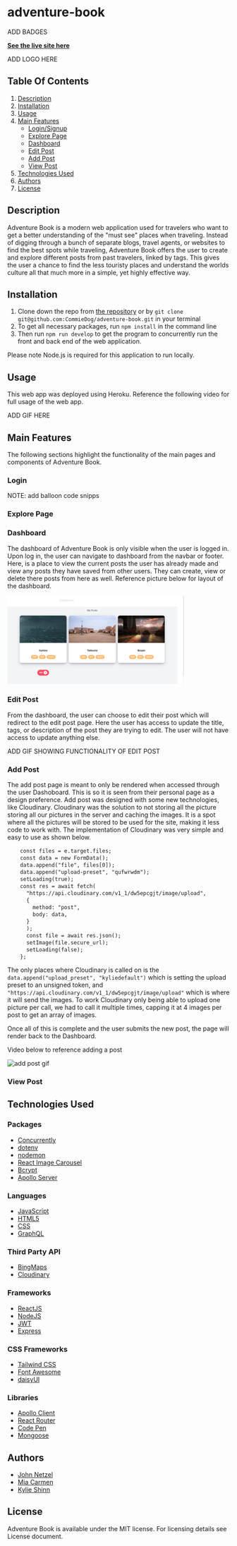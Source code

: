 # **adventure-book**

ADD BADGES

**[See the live site here](https://fathomless-savannah-08300.herokuapp.com/)**

ADD LOGO HERE


## **Table Of Contents**

1. [Description](#description)
2. [Installation](#installation)
3. [Usage](#usage)
4. [Main Features](#main-features)
    - [Login/Signup](#login)
    - [Explore Page](#explore-page)
    - [Dashboard](#dashboard)
    - [Edit Post](#edit-post)
    - [Add Post](#add-post)
    - [View Post](#view-post)
5. [Technologies Used](#technologies-used)
6. [Authors](#author)
7. [License](#license)

## **Description**

Adventure Book is a modern web application used for travelers who want to get a better understanding of the "must see" places when traveling. Instead of digging through a bunch of separate blogs, travel agents, or websites to find the best spots while traveling, Adventure Book offers the user to create and explore different posts from past travelers, linked by tags. This gives the user a chance to find the less touristy places and understand the worlds culture all that much more in a simple, yet highly effective way.
  
## **Installation**

1. Clone down the repo from [the repository](git@github.com:CommieDog/adventure-book.git) or by `git clone git@github.com:CommieDog/adventure-book.git` in your terminal
2. To get all necessary packages, run `npm install` in the command line
5. Then run `npm run develop` to get the program to concurrently run the front and back end of the web application.
 
 Please note Node.js is required for this application to run locally.

## **Usage**

 This web app was deployed using Heroku. Reference the following video for full usage of the web app.

 ADD GIF HERE

## **Main Features**

The following sections highlight the functionality of the main pages and components of Adventure Book.


### **Login**

NOTE: add balloon code snipps

### **Explore Page**

### **Dashboard**

The dashboard of Adventure Book is only visible when the user is logged in. Upon log in, the user can navigate to dashboard from the navbar or footer. Here, is a place to view the current posts the user has already made and view any posts they have saved from other users. They can create, view or delete there posts from here as well. Reference picture below for layout of the dashboard.


<img src= "./client/src/images/dashboard%20photo.PNG" height="200px" width="400px">

### **Edit Post**

From the dashboard, the user can choose to edit their post which will redirect to the edit post page. Here the user has access to update the title, tags, or description of the post they are trying to edit. The user will not have access to update anything else.

ADD GIF SHOWING FUNCTIONALITY OF EDIT POST

### **Add Post**

The add post page is meant to only be rendered when accessed through the user Dashoboard. This is so it is seen from their personal page as a design preference. Add post was designed with some new technologies, like Cloudinary. Cloudinary was the solution to not storing all the picture storing all our pictures in the server and caching the images. It is a spot where all the pictures will be stored to be used for the site, making it less code to work with. The implementation of Cloudinary was very simple and easy to use as shown below.

``` const uploadImage = async e => {
    const files = e.target.files;
    const data = new FormData();
    data.append("file", files[0]);
    data.append("upload-preset", "qufwrwdm");
    setLoading(true);
    const res = await fetch(
      "https://api.cloudinary.com/v1_1/dw5epcgjt/image/upload",
      {
        method: "post",
        body: data,
      }
      );
      const file = await res.json();
      setImage(file.secure_url);
      setLoading(false);
    };
```

The only places where Cloudinary is called on is the `data.append("upload_preset", "kyliedefault")` which is setting the upload preset to an unsigned token, and `"https://api.cloudinary.com/v1_1/dw5epcgjt/image/upload"` which is where it will send the images. To work Cloudinary only being able to upload one picture per call, we had to call it multiple times, capping it at 4 images per post to get an array of images.

Once all of this is complete and the user submits the new post, the page will render back to the Dashboard.

Video below to reference adding a post

![add post gif](./client/src/images/addpostgif.gif)

### **View Post**



## **Technologies Used**

### **Packages**
* [Concurrently](https://www.npmjs.com/package/concurrently)
* [dotenv](https://www.npmjs.com/package/dotenv)
* [nodemon](https://www.npmjs.com/package/nodemon)
* [React Image Carousel](https://www.npmjs.com/package/react-simple-image-slider)
* [Bcrypt](https://www.npmjs.com/package/bcrypt)
* [Apollo Server](https://www.apollographql.com/docs/apollo-server/)

### **Languages**
* [JavaScript](https://www.javascript.com/)
* [HTML5](https://html.com/html5/)
* [CSS](https://developer.mozilla.org/en-US/docs/Learn/CSS/First_steps/What_is_CSS)
* [GraphQL](https://graphql.org/)

### **Third Party API**
* [BingMaps]()
* [Cloudinary](https://cloudinary.com/documentation)

### **Frameworks**
* [ReactJS](https://reactjs.org/)
* [NodeJS](https://nodejs.org/en/) 
* [JWT](https://jwt.io/)
* [Express](https://expressjs.com/)

### **CSS Frameworks**
* [Tailwind CSS](https://tailwindcss.com/docs/installation)
* [Font Awesome](https://fontawesome.com/)
* [daisyUI](https://daisyui.com/)

### **Libraries**
* [Apollo Client](https://www.apollographql.com/docs/react/)
* [React Router](https://reactrouter.com/)
* [Code Pen](https://codepen.io/)
* [Mongoose](https://mongoosejs.com/docs/middleware.html)



## **Authors**

* [John Netzel](https://github.com/CommieDog)
* [Mia Carmen](https://github.com/Miacarmen)
* [Kylie Shinn](https://github.com/kyliemshinn)

## **License**

Adventure Book is available under the MIT license. For licensing details see License document.